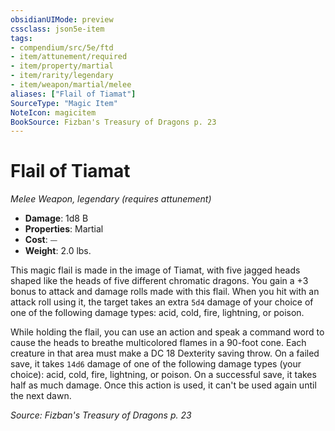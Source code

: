 ```yaml
---
obsidianUIMode: preview
cssclass: json5e-item
tags:
- compendium/src/5e/ftd
- item/attunement/required
- item/property/martial
- item/rarity/legendary
- item/weapon/martial/melee
aliases: ["Flail of Tiamat"]
SourceType: "Magic Item"
NoteIcon: magicitem
BookSource: Fizban's Treasury of Dragons p. 23
---
```

# Flail of Tiamat
*Melee Weapon, legendary (requires attunement)*  

- **Damage**: 1d8 B
- **Properties**: Martial
- **Cost**: ⏤
- **Weight**: 2.0 lbs.

This magic flail is made in the image of Tiamat, with five jagged heads shaped like the heads of five different chromatic dragons. You gain a +3 bonus to attack and damage rolls made with this flail. When you hit with an attack roll using it, the target takes an extra `5d4` damage of your choice of one of the following damage types: acid, cold, fire, lightning, or poison.

While holding the flail, you can use an action and speak a command word to cause the heads to breathe multicolored flames in a 90-foot cone. Each creature in that area must make a DC 18 Dexterity saving throw. On a failed save, it takes `14d6` damage of one of the following damage types (your choice): acid, cold, fire, lightning, or poison. On a successful save, it takes half as much damage. Once this action is used, it can't be used again until the next dawn.

*Source: Fizban's Treasury of Dragons p. 23*
